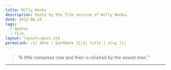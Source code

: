 ```yaml
---
title: Willy Wonka
description: Quote by the film version of Willy Wonka.
date: 2012-06-25
tags: 
  - quotes
  - film
layout: layouts/post.njk
permalink: /{{ date | pathDate }}/{{ title | slug }}/
---
```


> “A little nonsense now and then is relished by the wisest men.”

---
